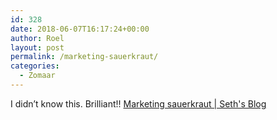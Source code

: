```yaml
---
id: 328
date: 2018-06-07T16:17:24+00:00
author: Roel
layout: post
permalink: /marketing-sauerkraut/
categories:
  - Zomaar
---
```

I didn’t know this. Brilliant!!
[Marketing sauerkraut | Seth's Blog](https://seths.blog/2018/06/marketing-sauerkraut/)
